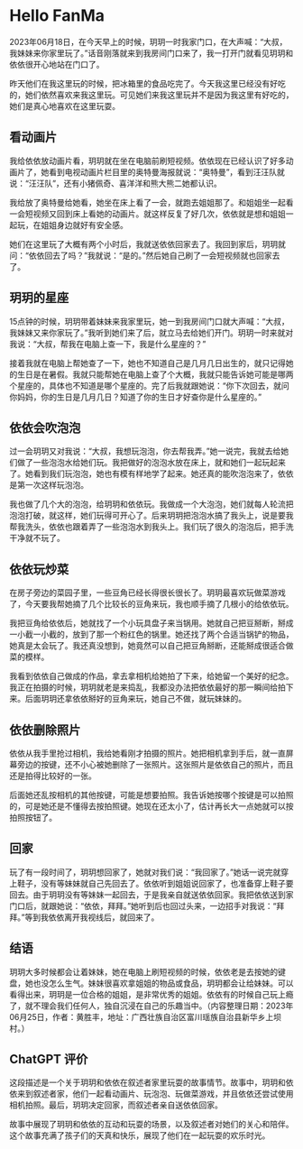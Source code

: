 # Hello FanMa 

2023年06月18日，在今天早上的时候，玥玥一时我家门口，在大声喊：“大叔，我妹妹来你家里玩了。”话音刚落就来到我房间门口来了，我一打开门就看见玥玥和依依很开心地站在门口了。

昨天他们在我这里玩的时候，把冰箱里的食品吃完了。今天我这里已经没有好吃的，她们依然喜欢来我这里玩。可见她们来我这里玩并不是因为我这里有好吃的，她们是真心地喜欢在这里玩耍。

## 看动画片

我给依依放动画片看，玥玥就在坐在电脑前刷短视频。依依现在已经认识了好多动画片了，她看到电视动画片栏目里的奥特曼海报就说：“奥特曼”，看到汪汪队就说：“汪汪队”，还有小猪佩奇、喜洋洋和熊大熊二她都认识。

我给放了奥特曼给她看，她坐在床上看了一会，就跑去姐姐那了。和姐姐坐一起看一会短视频又回到床上看她的动画片。就这样反复了好几次，依依就是想和姐姐一起玩，在姐姐身边就好有安全感。

她们在这里玩了大概有两个小时后，我就送依依回家去了。我回到家后，玥玥就问：“依依回去了吗？”我就说：“是的。”然后她自己刷了一会短视频就也回家去了。

## 玥玥的星座

15点钟的时候，玥玥带着妹妹来我家里玩，她一到我房间门口就大声喊：“大叔，我妹妹又来你家玩了。”我听到她们来了后，就立马去给她们开门。玥玥一时来就对我说：“大叔，帮我在电脑上查一下，我是什么星座的？”

接着我就在电脑上帮她查了一下，她也不知道自己是几月几日出生的，就只记得她的生日是在暑假。我就只能帮她在电脑上查了个大概，我就只能告诉她可能是哪两个星座的，具体也不知道是哪个星座的。完了后我就跟她说：“你下次回去，就问你妈妈，你的生日是几月几日？知道了你的生日才好查你是什么星座的。”

## 依依会吹泡泡

过一会玥玥又对我说：“大叔，我想玩泡泡，你去帮我弄。”她一说完，我就去给她们做了一些泡泡水给她们玩。我把做好的泡泡水放在床上，就和她们一起玩起来了。她看到我们玩泡泡，她也有模有样地学了起来。她还真的能吹泡泡来了，依依是第一次这样玩泡泡。

我也做了几个大的泡泡，给玥玥和依依玩。我做成一个大泡泡，她们就每人轮流把泡泡打破，就这样，她们玩得可开心了。后来玥玥把泡泡水搞了我头上，说是要我帮我洗头，依依也跟着弄了一些泡泡水到我头上。我们玩了很久的泡泡后，把手洗干净就不玩了。

## 依依玩炒菜

在房子旁边的菜园子里，一些豆角已经长得很长很长了。玥玥最喜欢玩做菜游戏了，今天要我帮她摘了几个比较长的豆角来玩，我也顺手摘了几根小的给依依玩。

我把豆角给依依后，她就找了一个小玩具盘子来当锅用。她就自己把豆掰断，掰成一小截一小截的，放到了那一个粉红色的锅里。她还找了两个合适当锅铲的物品，她真是太会玩了。我还真没想到，她竟然可以自己把豆角掰断，还能掰成很适合做菜的模样。

我看到依依自己做成的作品，拿去拿相机给她拍了下来，给她留一个美好的纪念。我正在拍摄的时候，玥玥就老是来捣乱，我都没办法把依依最好的那一瞬间给拍下来。后面玥玥还拿依依掰好的豆角来玩，她自己不做，就玩妹妹的。

## 依依删除照片

依依从我手里抢过相机，我给她看刚才拍摄的照片。她把相机拿到手后，就一直屏幕旁边的按键，还不小心被她删除了一张照片。这张照片是依依自己的照片，而且还是拍得比较好的一张。

后面她还乱按相机的其他按键，可能是想要拍照。我告诉她按哪个按键是可以拍照的，可是她还是不懂得去按拍照键。她现在还太小了，估计再长大一点她就可以按拍照按钮了。

## 回家

玩了有一段时间了，玥玥想回家了，她就对我们说：“我回家了。”她话一说完就穿上鞋子，没有等妹妹就自己先回去了。依依听到姐姐说回家了，也准备穿上鞋子要回去。由于玥玥没有等妹妹一起回去，于是我亲自就送依依回家。我把依依送到家门口后，就跟她说：“依依，拜拜。”她听到后也回过头来，一边招手对我说：“拜拜。”等到我依依离开我视线后，就回来了。

## 结语

玥玥大多时候都会让着妹妹，她在电脑上刷短视频的时候，依依老是去按她的键盘，她也没怎么生气。妹妹很喜欢拿姐姐的物品或食品，玥玥都会让给妹妹。可以看得出来，玥玥是一位合格的姐姐，是非常优秀的姐姐。依依有的时候自己玩上瘾了，就不理会我们任何人，独自沉浸在自己的乐趣当中。（内容整理日期：2023年06月25日，作者：黄胜丰，地址：广西壮族自治区富川瑶族自治县新华乡上坝村。）

## ChatGPT 评价

这段描述是一个关于玥玥和依依在叙述者家里玩耍的故事情节。故事中，玥玥和依依来到叙述者家，他们一起看动画片、玩泡泡、玩做菜游戏，并且依依还尝试使用相机拍照。最后，玥玥决定回家，而叙述者亲自送依依回家。

故事中展现了玥玥和依依的互动和玩耍的场景，以及叙述者对她们的关心和陪伴。这个故事充满了孩子们的天真和快乐，展现了他们在一起玩耍的欢乐时光。